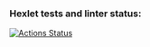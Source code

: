 ### Hexlet tests and linter status:
[![Actions Status](https://github.com/AlekRing/frontend-project-lvl2/workflows/hexlet-check/badge.svg)](https://github.com/AlekRing/frontend-project-lvl2/actions)